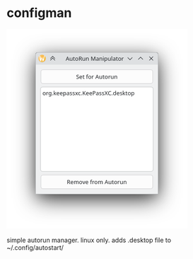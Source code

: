 # configman

![preview](preview.png)

simple autorun manager. linux only.
adds .desktop file to ~/.config/autostart/
